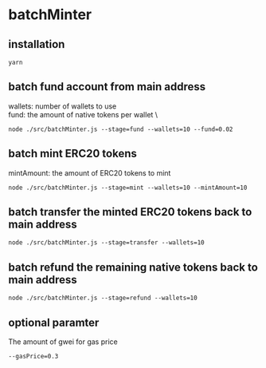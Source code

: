 # batchMinter

## installation
```
yarn
```

## batch fund account from main address
wallets: number of wallets to use \
fund: the amount of native tokens per wallet \
```
node ./src/batchMinter.js --stage=fund --wallets=10 --fund=0.02
```

## batch mint ERC20 tokens
mintAmount: the amount of ERC20 tokens to mint
```
node ./src/batchMinter.js --stage=mint --wallets=10 --mintAmount=10
```

## batch transfer the minted ERC20 tokens back to main address
```
node ./src/batchMinter.js --stage=transfer --wallets=10
```

## batch refund the remaining native tokens back to main address
```
node ./src/batchMinter.js --stage=refund --wallets=10
```

## optional paramter
The amount of gwei for gas price
```
--gasPrice=0.3
```